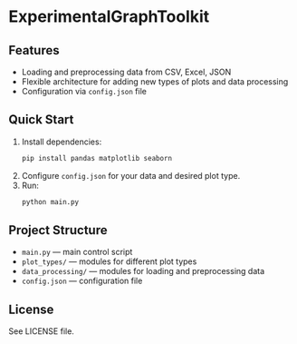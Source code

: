 # ExperimentalGraphToolkit



## Features
- Loading and preprocessing data from CSV, Excel, JSON
- Flexible architecture for adding new types of plots and data processing
- Configuration via `config.json` file

## Quick Start
1. Install dependencies:
   ```bash
   pip install pandas matplotlib seaborn
   ```
2. Configure `config.json` for your data and desired plot type.
3. Run:
   ```bash
   python main.py
   ```

## Project Structure
- `main.py` — main control script
- `plot_types/` — modules for different plot types
- `data_processing/` — modules for loading and preprocessing data
- `config.json` — configuration file

## License
See LICENSE file.
